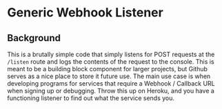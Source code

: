 # Generic Webhook Listener

## Background

This is a brutally simple code that simply listens for POST requests at the `/listen` route and logs the contents of the request to the console. This is meant to be a building block component for larger projects, but Github serves as a nice place to store it future use. The main use case is when developing programs for services that require a Webhook / Callback URL when signing up or debugging. Throw this up on Heroku, and you have a functioning listener to find out what the service sends you.